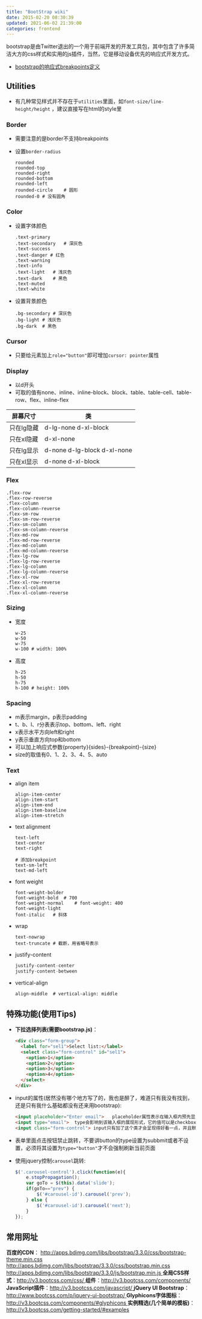 ```yaml
---
title: "BootStrap wiki"
date: 2015-02-20 08:30:39
updated: 2021-06-02 21:39:00
categories: frontend
---
```

bootstrap是由Twitter退出的一个用于前端开发的开发工具包，其中包含了许多简洁大方的css样式和实用的js插件，当然，它是移动设备优先的响应式开发方式。

- [bootstrap的响应式breakpoints定义](https://getbootstrap.com/docs/5.0/layout/breakpoints/)

## Utilities

- 有几种常见样式并不存在于`utilities`里面，如`font-size/line-height/height` ，建议直接写在html的style里

### Border

- 需要注意的是border不支持breakpoints

- 设置`border-radius`

  ```shell
  rounded
  rounded-top
  rounded-right
  rounded-bottom
  rounded-left
  rounded-circle	# 圆形
  rounded-0	# 没有圆角
  ```

### Color

- 设置字体颜色

  ```shell
  .text-primary
  .text-secondary	# 深灰色
  .text-success
  .text-danger # 红色
  .text-warning
  .text-info
  .text-light	# 浅灰色
  .text-dark	# 黑色
  .text-muted
  .text-white
  ```

- 设置背景颜色

  ```shell
  .bg-secondary	# 深灰色
  .bg-light	# 浅灰色
  .bg-dark	# 黑色
  ```

### Cursor

- 只要给元素加上`role="button"`即可增加`cursor: pointer`属性

### Display

- 以d开头
- 可取的值有none、inline、inline-block、block、table、table-cell、table-row、flex、inline-flex

| 屏幕尺寸   | 类                          |
| ---------- | --------------------------- |
| 只在lg隐藏 | d-lg-none d-xl-block        |
| 只在xl隐藏 | d-xl-none                   |
| 只在lg显示 | d-none d-lg-block d-xl-none |
| 只在xl显示 | d-none d-xl-block           |

### Flex

```
.flex-row
.flex-row-reverse
.flex-column
.flex-column-reverse
.flex-sm-row
.flex-sm-row-reverse
.flex-sm-column
.flex-sm-column-reverse
.flex-md-row
.flex-md-row-reverse
.flex-md-column
.flex-md-column-reverse
.flex-lg-row
.flex-lg-row-reverse
.flex-lg-column
.flex-lg-column-reverse
.flex-xl-row
.flex-xl-row-reverse
.flex-xl-column
.flex-xl-column-reverse
```

### Sizing

- 宽度

  ```shell
  w-25
  w-50
  w-75
  w-100	# width: 100%
  ```

- 高度

  ```shell
  h-25
  h-50
  h-75
  h-100	# height: 100%
  ```

### Spacing

- m表示margin，p表示padding
- t、b、l、r分表表示top、bottom、left、right
- x表示水平方向left和right
- y表示垂直方向top和bottom
- 可以加上响应式参数{property}{sides}-{breakpoint}-{size}
- size的取值有0、1、2、3、4、5、auto

### Text

- align item

  ```shell
  align-item-center
  align-item-start
  align-item-end
  align-item-baseline
  align-item-stretch
  ```

- text alignment

  ```shell
  text-left
  text-center
  text-right
  
  # 添加breakpoint
  text-sm-left
  text-md-left
  ```

- font weight

  ```shell
  font-weight-bolder
  font-weight-bold	# 700
  font-weight-normal	# font-weight: 400
  font-weight-light
  font-italic	# 斜体
  ```

- wrap

  ```shell
  text-nowrap
  text-truncate # 截断，用省略号表示
  ```
  
- justify-content

  ```javascript
  justify-content-center
  justify-content-between
  ```

- vertical-align

  ```shell
  align-middle	# vertical-align: middle
  ```

##  特殊功能(使用Tips)

- **下拉选择列表(需要bootstrap.js)**：

  ```html
  <div class="form-group">
    <label for="sel1">Select list:</label>
    <select class="form-control" id="sel1">
      <option>1</option>
      <option>2</option>
      <option>3</option>
      <option>4</option>
    </select>
  </div>
  ```
  
- input的属性(居然没有哪个地方写了的，我也是醉了，难道只有我没有找到，还是只有我什么基础都没有还来用bootstrap):

  ```html
  <input placeholder="Enter email">   placeholder属性表示在输入框内预先显示的文字
  <input type="email">  type会影响到该输入框的展现形式，它的值可以是checkbox、email、file、password、text(文本输入框)
  <input class="form-control"> input只有加了这个类才会呈现得好看一点，并且默认宽度会变成100\%
  ```
  
- 表单里面点击按钮禁止跳转，不要讲button的type设置为subbmit或者不设置，必须将其设置为`type="button"`才不会强制刷新当前页面

- 使用jquery控制`carousel`跳转:

  ```javascript
  $('.carousel-control').click(function(e){
      e.stopPropagation();
      var goTo = $(this).data('slide');
      if(goTo=="prev") {
          $('#carousel-id').carousel('prev'); 
      } else {
          $('#carousel-id').carousel('next'); 
      }
  });
  ```

## 常用网址

**百度的CDN**： <http://apps.bdimg.com/libs/bootstrap/3.3.0/css/bootstrap-theme.min.css> <http://apps.bdimg.com/libs/bootstrap/3.3.0/css/bootstrap.min.css> [http://apps.bdimg.com/libs/bootstrap/3.3.0/js/bootstrap.min.js ](http://apps.bdimg.com/libs/bootstrap/3.3.0/js/bootstrap.min.js)**全局CSS样式**：[http://v3.bootcss.com/css/ ](http://v3.bootcss.com/css/)**组件**：[http://v3.bootcss.com/components/ ](http://v3.bootcss.com/components/)**JavaScript插件**：[http://v3.bootcss.com/javascript/ ](http://v3.bootcss.com/javascript/)**jQuery UI Bootstrap**：[http://www.bootcss.com/p/jquery-ui-bootstrap/ ](http://www.bootcss.com/p/jquery-ui-bootstrap/)**Glyphicons字体图标**：[http://v3.bootcss.com/components/#glyphicons ](http://v3.bootcss.com/components/#glyphicons)**实例精选(几个简单的模板)**：<http://v3.bootcss.com/getting-started/#examples>